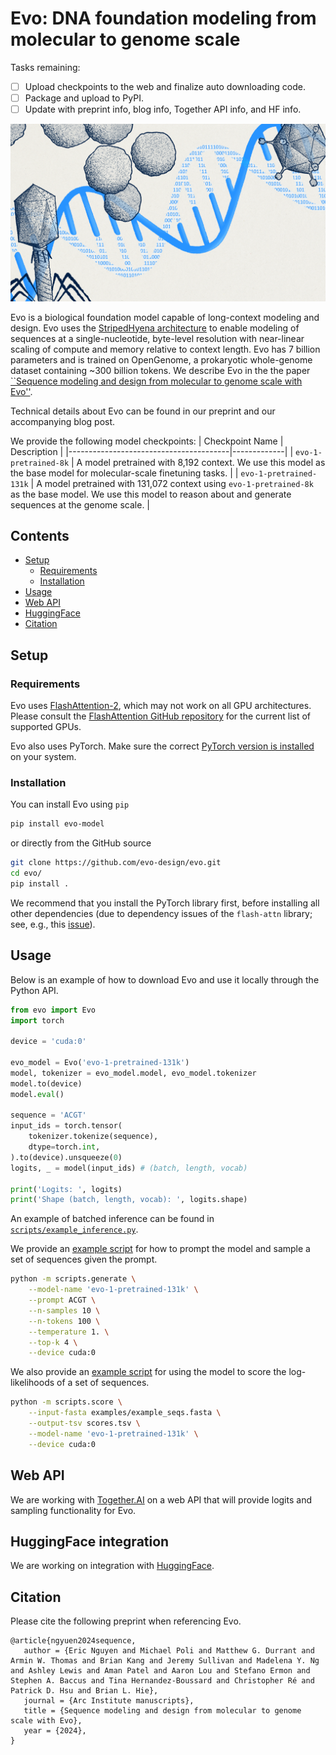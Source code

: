 # Evo: DNA foundation modeling from molecular to genome scale

Tasks remaining:
- [ ] Upload checkpoints to the web and finalize auto downloading code.
- [ ] Package and upload to PyPI.
- [ ] Update with preprint info, blog info, Together API info, and HF info.

![Evo](evo.jpg)

Evo is a biological foundation model capable of long-context modeling and design.
Evo uses the [StripedHyena architecture](https://github.com/togethercomputer/stripedhyena) to enable modeling of sequences at a single-nucleotide, byte-level resolution with near-linear scaling of compute and memory relative to context length.
Evo has 7 billion parameters and is trained on OpenGenome, a prokaryotic whole-genome dataset containing ~300 billion tokens.
We describe Evo in the the paper [``Sequence modeling and design from molecular to genome scale with Evo''](https://arcinstitute.org/manuscripts/Evo).

Technical details about Evo can be found in our preprint and our accompanying blog post.

We provide the following model checkpoints:
| Checkpoint Name                        | Description |
|----------------------------------------|-------------|
| `evo-1-pretrained-8k`     | A model pretrained with 8,192 context. We use this model as the base model for molecular-scale finetuning tasks. |
| `evo-1-pretrained-131k`   | A model pretrained with 131,072 context using `evo-1-pretrained-8k` as the base model. We use this model to reason about and generate sequences at the genome scale. |

## Contents

- [Setup](#setup)
  - [Requirements](#requirements)
  - [Installation](#installation)
- [Usage](#usage)
- [Web API](#web-api)
- [HuggingFace](#hugging-face)
- [Citation](#citation)

## Setup

### Requirements

Evo uses [FlashAttention-2](https://github.com/Dao-AILab/flash-attention), which may not work on all GPU architectures.
Please consult the [FlashAttention GitHub repository](https://github.com/Dao-AILab/flash-attention#installation-and-features) for the current list of supported GPUs.

Evo also uses PyTorch. Make sure the correct [PyTorch version is installed](https://pytorch.org/) on your system.

### Installation

You can install Evo using `pip`
```bash
pip install evo-model
```
or directly from the GitHub source
```bash
git clone https://github.com/evo-design/evo.git
cd evo/
pip install .
```

We recommend that you install the PyTorch library first, before installing all other dependencies (due to dependency issues of the `flash-attn` library; see, e.g., this [issue](https://github.com/Dao-AILab/flash-attention/issues/246)).


## Usage

Below is an example of how to download Evo and use it locally through the Python API.
```python
from evo import Evo
import torch

device = 'cuda:0'

evo_model = Evo('evo-1-pretrained-131k')
model, tokenizer = evo_model.model, evo_model.tokenizer
model.to(device)
model.eval()

sequence = 'ACGT'
input_ids = torch.tensor(
    tokenizer.tokenize(sequence),
    dtype=torch.int,
).to(device).unsqueeze(0)
logits, _ = model(input_ids) # (batch, length, vocab)

print('Logits: ', logits)
print('Shape (batch, length, vocab): ', logits.shape)
```
An example of batched inference can be found in [`scripts/example_inference.py`](scripts/example_inference.py).

We provide an [example script](scripts/generate.py) for how to prompt the model and sample a set of sequences given the prompt.
```bash
python -m scripts.generate \
    --model-name 'evo-1-pretrained-131k' \
    --prompt ACGT \
    --n-samples 10 \
    --n-tokens 100 \
    --temperature 1. \
    --top-k 4 \
    --device cuda:0
```

We also provide an [example script](scripts/generate.py) for using the model to score the log-likelihoods of a set of sequences.
```bash
python -m scripts.score \
    --input-fasta examples/example_seqs.fasta \
    --output-tsv scores.tsv \
    --model-name 'evo-1-pretrained-131k' \
    --device cuda:0
```

## Web API

We are working with [Together.AI](https://www.together.ai/) on a web API that will provide logits and sampling functionality for Evo.

## HuggingFace integration

We are working on integration with [HuggingFace](https://huggingface.co/).

## Citation

Please cite the following preprint when referencing Evo.

```
@article{ngyuen2024sequence,
   author = {Eric Nguyen and Michael Poli and Matthew G. Durrant and Armin W. Thomas and Brian Kang and Jeremy Sullivan and Madelena Y. Ng and Ashley Lewis and Aman Patel and Aaron Lou and Stefano Ermon and Stephen A. Baccus and Tina Hernandez-Boussard and Christopher Ré and Patrick D. Hsu and Brian L. Hie},
   journal = {Arc Institute manuscripts},
   title = {Sequence modeling and design from molecular to genome scale with Evo},
   year = {2024},
}
```
